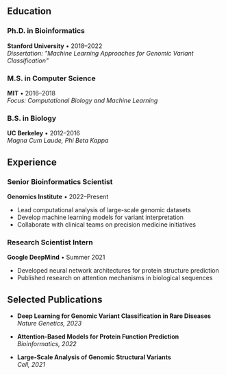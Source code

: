 ## Education

### Ph.D. in Bioinformatics
**Stanford University** • 2018–2022  
_Dissertation: "Machine Learning Approaches for Genomic Variant Classification"_

### M.S. in Computer Science  
**MIT** • 2016–2018  
_Focus: Computational Biology and Machine Learning_

### B.S. in Biology  
**UC Berkeley** • 2012–2016  
_Magna Cum Laude, Phi Beta Kappa_

## Experience

### Senior Bioinformatics Scientist  
**Genomics Institute** • 2022–Present  
- Lead computational analysis of large-scale genomic datasets  
- Develop machine learning models for variant interpretation  
- Collaborate with clinical teams on precision medicine initiatives

### Research Scientist Intern  
**Google DeepMind** • Summer 2021  
- Developed neural network architectures for protein structure prediction  
- Published research on attention mechanisms in biological sequences

## Selected Publications

- **Deep Learning for Genomic Variant Classification in Rare Diseases**  
  _Nature Genetics, 2023_

- **Attention-Based Models for Protein Function Prediction**  
  _Bioinformatics, 2022_

- **Large-Scale Analysis of Genomic Structural Variants**  
  _Cell, 2021_
